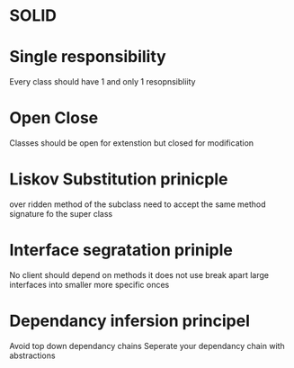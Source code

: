 # SOLID

# Single responsibility
Every class should have 1 and only 1 resopnsibliity

# Open Close 
Classes should be open for extenstion but closed for modification

# Liskov Substitution prinicple
over ridden method of the subclass need to accept the same method signature fo the super class


# Interface segratation priniple 
No client should depend on methods it does not use
break apart large interfaces into smaller more specific onces

# Dependancy infersion principel
Avoid top down dependancy chains
Seperate your dependancy chain with abstractions